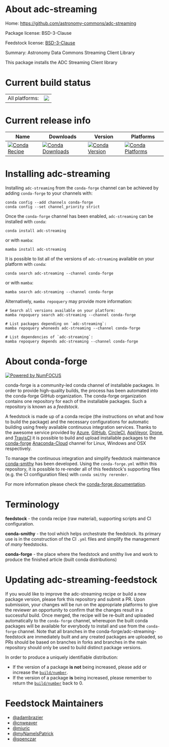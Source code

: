 About adc-streaming
===================

Home: https://github.com/astronomy-commons/adc-streaming

Package license: BSD-3-Clause

Feedstock license: [BSD-3-Clause](https://github.com/conda-forge/adc-streaming-feedstock/blob/main/LICENSE.txt)

Summary: Astronomy Data Commons Streaming Client Library

This package installs the ADC Streaming Client library


Current build status
====================


<table><tr><td>All platforms:</td>
    <td>
      <a href="https://dev.azure.com/conda-forge/feedstock-builds/_build/latest?definitionId=14070&branchName=main">
        <img src="https://dev.azure.com/conda-forge/feedstock-builds/_apis/build/status/adc-streaming-feedstock?branchName=main">
      </a>
    </td>
  </tr>
</table>

Current release info
====================

| Name | Downloads | Version | Platforms |
| --- | --- | --- | --- |
| [![Conda Recipe](https://img.shields.io/badge/recipe-adc--streaming-green.svg)](https://anaconda.org/conda-forge/adc-streaming) | [![Conda Downloads](https://img.shields.io/conda/dn/conda-forge/adc-streaming.svg)](https://anaconda.org/conda-forge/adc-streaming) | [![Conda Version](https://img.shields.io/conda/vn/conda-forge/adc-streaming.svg)](https://anaconda.org/conda-forge/adc-streaming) | [![Conda Platforms](https://img.shields.io/conda/pn/conda-forge/adc-streaming.svg)](https://anaconda.org/conda-forge/adc-streaming) |

Installing adc-streaming
========================

Installing `adc-streaming` from the `conda-forge` channel can be achieved by adding `conda-forge` to your channels with:

```
conda config --add channels conda-forge
conda config --set channel_priority strict
```

Once the `conda-forge` channel has been enabled, `adc-streaming` can be installed with `conda`:

```
conda install adc-streaming
```

or with `mamba`:

```
mamba install adc-streaming
```

It is possible to list all of the versions of `adc-streaming` available on your platform with `conda`:

```
conda search adc-streaming --channel conda-forge
```

or with `mamba`:

```
mamba search adc-streaming --channel conda-forge
```

Alternatively, `mamba repoquery` may provide more information:

```
# Search all versions available on your platform:
mamba repoquery search adc-streaming --channel conda-forge

# List packages depending on `adc-streaming`:
mamba repoquery whoneeds adc-streaming --channel conda-forge

# List dependencies of `adc-streaming`:
mamba repoquery depends adc-streaming --channel conda-forge
```


About conda-forge
=================

[![Powered by
NumFOCUS](https://img.shields.io/badge/powered%20by-NumFOCUS-orange.svg?style=flat&colorA=E1523D&colorB=007D8A)](https://numfocus.org)

conda-forge is a community-led conda channel of installable packages.
In order to provide high-quality builds, the process has been automated into the
conda-forge GitHub organization. The conda-forge organization contains one repository
for each of the installable packages. Such a repository is known as a *feedstock*.

A feedstock is made up of a conda recipe (the instructions on what and how to build
the package) and the necessary configurations for automatic building using freely
available continuous integration services. Thanks to the awesome service provided by
[Azure](https://azure.microsoft.com/en-us/services/devops/), [GitHub](https://github.com/),
[CircleCI](https://circleci.com/), [AppVeyor](https://www.appveyor.com/),
[Drone](https://cloud.drone.io/welcome), and [TravisCI](https://travis-ci.com/)
it is possible to build and upload installable packages to the
[conda-forge](https://anaconda.org/conda-forge) [Anaconda-Cloud](https://anaconda.org/)
channel for Linux, Windows and OSX respectively.

To manage the continuous integration and simplify feedstock maintenance
[conda-smithy](https://github.com/conda-forge/conda-smithy) has been developed.
Using the ``conda-forge.yml`` within this repository, it is possible to re-render all of
this feedstock's supporting files (e.g. the CI configuration files) with ``conda smithy rerender``.

For more information please check the [conda-forge documentation](https://conda-forge.org/docs/).

Terminology
===========

**feedstock** - the conda recipe (raw material), supporting scripts and CI configuration.

**conda-smithy** - the tool which helps orchestrate the feedstock.
                   Its primary use is in the construction of the CI ``.yml`` files
                   and simplify the management of *many* feedstocks.

**conda-forge** - the place where the feedstock and smithy live and work to
                  produce the finished article (built conda distributions)


Updating adc-streaming-feedstock
================================

If you would like to improve the adc-streaming recipe or build a new
package version, please fork this repository and submit a PR. Upon submission,
your changes will be run on the appropriate platforms to give the reviewer an
opportunity to confirm that the changes result in a successful build. Once
merged, the recipe will be re-built and uploaded automatically to the
`conda-forge` channel, whereupon the built conda packages will be available for
everybody to install and use from the `conda-forge` channel.
Note that all branches in the conda-forge/adc-streaming-feedstock are
immediately built and any created packages are uploaded, so PRs should be based
on branches in forks and branches in the main repository should only be used to
build distinct package versions.

In order to produce a uniquely identifiable distribution:
 * If the version of a package **is not** being increased, please add or increase
   the [``build/number``](https://docs.conda.io/projects/conda-build/en/latest/resources/define-metadata.html#build-number-and-string).
 * If the version of a package **is** being increased, please remember to return
   the [``build/number``](https://docs.conda.io/projects/conda-build/en/latest/resources/define-metadata.html#build-number-and-string)
   back to 0.

Feedstock Maintainers
=====================

* [@adambrazier](https://github.com/adambrazier/)
* [@cnweaver](https://github.com/cnweaver/)
* [@mjuric](https://github.com/mjuric/)
* [@myNameIsPatrick](https://github.com/myNameIsPatrick/)
* [@spenczar](https://github.com/spenczar/)

